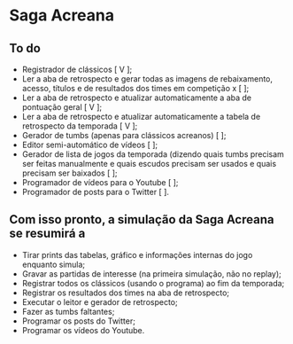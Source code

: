 # Saga Acreana

## To do

* Registrador de clássicos [ V ];
* Ler a aba de retrospecto e gerar todas as imagens de rebaixamento, acesso, títulos e de resultados dos times em competição x [ ];
* Ler a aba de retrospecto e atualizar automaticamente a aba de pontuação geral [ V ];
* Ler a aba de retrospecto e atualizar automaticamente a tabela de retrospecto da temporada [ V ];
* Gerador de tumbs (apenas para clássicos acreanos) [ ];
* Editor semi-automático de vídeos [ ];
* Gerador de lista de jogos da temporada (dizendo quais tumbs precisam ser feitas manualmente e quais escudos precisam ser usados e quais precisam ser baixados [ ];
* Programador de vídeos para o Youtube [ ];
* Programador de posts para o Twitter [ ].

## Com isso pronto, a simulação da Saga Acreana se resumirá a

* Tirar prints das tabelas, gráfico e informações internas do jogo enquanto simula;
* Gravar as partidas de interesse (na primeira simulação, não no replay);
* Registrar todos os clássicos (usando o programa) ao fim da temporada;
* Registrar os resultados dos times na aba de retrospecto;
* Executar o leitor e gerador de retrospecto;
* Fazer as tumbs faltantes;
* Programar os posts do Twitter;
* Programar os vídeos do Youtube.
